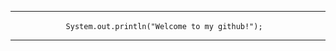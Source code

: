 <div align="center">
  <hr>
  <code>System.out.println("Welcome to my github!");</code>
  <hr>
</div>
